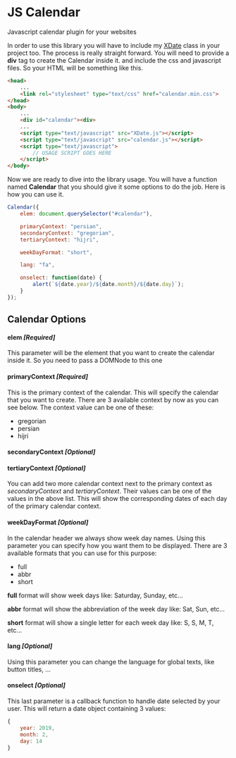 # JS Calendar
Javascript calendar plugin for your websites

In order to use this library you will have to include my [XDate](https://github.com/atikalaker/XDate/tree/master/Javascript) class in your project too.
The process is really straight forward. You will need to provide a **div** tag to create the Calendar inside it. and include the css and javascript files.
So your HTML will be something like this.

```HTML
<head>
    ...
    <link rel="stylesheet" type="text/css" href="calendar.min.css">
</head>
<body>
    ...
    <div id="calendar"><div>
    ...
    <script type="text/javascript" src="XDate.js"></script>
    <script type="text/javascript" src="calendar.js"></script>
    <script type="text/javascript">
        // USAGE SCRIPT GOES HERE
    </script>
</body>
```

Now we are ready to dive into the library usage. You will have a function named **Calendar** that you should give it some options to do the job.
Here is how you can use it.

```javascript
Calendar({
    elem: document.querySelector("#calendar"),

    primaryContext: "persian",
    secondaryContext: "gregorian",
    tertiaryContext: "hijri",

    weekDayFormat: "short",

    lang: "fa",

    onselect: function(date) {
        alert(`${date.year}/${date.month}/${date.day}`);
    }
});
```
## Calendar Options
#### elem *[Required]*
This parameter will be the element that you want to create the calendar inside it. So you need to pass a DOMNode to this one

#### primaryContext *[Required]*
This is the primary context of the calendar. This will specify the calendar that you want to create. There are 3 available context by now as you can see below. The context value can be one of these:

- gregorian
- persian
- hijri

#### secondaryContext *[Optional]*
#### tertiaryContext *[Optional]*
You can add two more calendar context next to the primary context as *secondaryContext* and *tertiaryContext*. Their values can be one of the values in the above list. This will show the corresponding dates of each day of the primary calendar context.

#### weekDayFormat *[Optional]*
In the calendar header we always show week day names. Using this parameter you can specify how you want them to be displayed. There are 3 available formats that you can use for this purpose:

- full
- abbr
- short

**full** format will show week days like: Saturday, Sunday, etc...

**abbr** format will show the abbreviation of the week day like: Sat, Sun, etc...

**short** format will show a single letter for each week day like: S, S, M, T, etc...

#### lang *[Optional]*
Using this parameter you can change the language for global texts, like button titles, ...

#### onselect *[Optional]*
This last parameter is a callback function to handle date selected by your user. This will return a date object containing 3 values:

```javascript
{
    year: 2019,
    month: 2,
    day: 14
}
```
